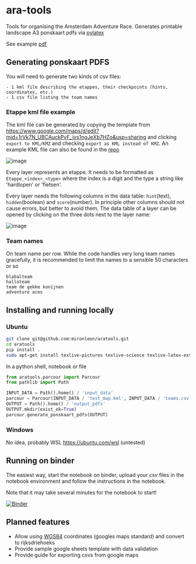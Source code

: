 # ara-tools

Tools for organising the Amsterdam Adventure Race. Generates printable landscape A3 ponskaart pdfs via [pylatex](https://github.com/JelteF/PyLaTeX)

See example [pdf](tests/example_data/pdfs/Etappe_1.pdf)

## Generating ponskaart PDFS

You will need to generate two kinds of csv files:

    - 1 kml file describing the etappes, their checkpoints (hints, coordinates, etc.)
    - 1 csv file listing the team names

### Etappe kml file example

The kml file can be generated by copying the template from <https://www.google.com/maps/d/edit?mid=1rVk7N_UBCAuckPvF_jvs1ngJeXb7HZo&usp=sharing> and clicking `export to KML/KMZ` and checking `export as KML instead of KMZ`. An example KML file can also be found in the [repo](tests/example_data/test_map.kml)

![image](https://user-images.githubusercontent.com/119943561/222968952-67f7b658-f9f3-4f06-8fac-59c13a2015c5.png)

Every layer represents an etappe. It needs to be formatted as `Etappe_<index>_<type>` where the index is a digit and the type a string like 'hardlopen' or 'fietsen'.

Every layer needs the following columns in the data table: `hint`(text), `hidden`(boolean) and `score`(number). In principle other columns should not cause errors, but better to avoid them. The data table of a layer can be opened by clicking on the three dots next to the layer name:

![image](https://user-images.githubusercontent.com/119943561/222969233-db36cf57-4df4-44ba-be09-e16c5dc8f13d.png)

### Team names

On team name per row. While the code handles very long team names gracefully, it is recommended to limit the names to a sensible 50 characters or so

```csv
blabalteam
halloteam
team de gekke konijnen
adventure aces
```

## Installing and running locally

### Ubuntu

```bash
git clone git@github.com:mironleon/aratools.git
cd aratools
pip install .
sudo apt-get install texlive-pictures texlive-science texlive-latex-extra latexmk
```

In a python shell, notebook or file

```python
from aratools.parcour import Parcour
from pathlib import Path

INPUT_DATA = Path().home() / 'input_data'
parcour = Parcour(INPUT_DATA / 'test_map.kml', INPUT_DATA / 'teams.csv')
OUTPUT = Path().home() / 'output_pdfs'
OUTPUT.mkdir(exist_ok=True)
parcour.generate_ponskaart_pdfs(OUTPUT)
```

### Windows

No idea, probably WSL <https://ubuntu.com/wsl> (untested)

## Running on binder

The easiest way, start the notebook on binder, upload your csv files in the notebook environment and follow the instructions in the notebook.

Note that it may take several minutes for the notebook to start!

[![Binder](https://mybinder.org/badge_logo.svg)](https://mybinder.org/v2/gh/mironleon/aratools/main?urlpath=tree)

## Planned features

- Allow using [WGS84](https://wiki.gis.com/wiki/index.php/WGS84) coordinates (googles maps standard) and convert to rijksdriehoeks
- Provide sample google sheets template with data validation
- Provide guide for exporting csvs from google maps
